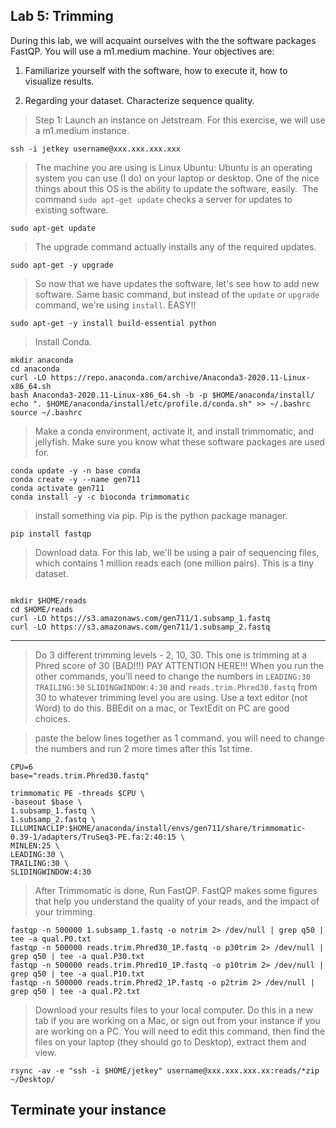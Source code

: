 Lab 5: Trimming
--


During this lab, we will acquaint ourselves with the the software packages FastQP. You will use a m1.medium machine.  Your objectives are:



1. Familiarize yourself with the software, how to execute it, how to visualize results.

2. Regarding your dataset. Characterize sequence quality.


> Step 1: Launch an instance on Jetstream. For this exercise, we will use a m1.medium instance.

```
ssh -i jetkey username@xxx.xxx.xxx.xxx
```

> The machine you are using is Linux Ubuntu: Ubuntu is an operating system you can use (I do) on your laptop or desktop. One of the nice things about this OS is the ability to update the software, easily.  The command `sudo apt-get update` checks a server for updates to existing software.


```
sudo apt-get update
```

> The upgrade command actually installs any of the required updates.

```
sudo apt-get -y upgrade
```



> So now that we have updates the software, let's see how to add new software. Same basic command, but instead of the `update` or `upgrade` command, we're using `install`. EASY!!


```
sudo apt-get -y install build-essential python
```


> Install Conda.

```
mkdir anaconda
cd anaconda
curl -LO https://repo.anaconda.com/archive/Anaconda3-2020.11-Linux-x86_64.sh
bash Anaconda3-2020.11-Linux-x86_64.sh -b -p $HOME/anaconda/install/
echo ". $HOME/anaconda/install/etc/profile.d/conda.sh" >> ~/.bashrc
source ~/.bashrc
```

> Make a conda environment, activate it, and install trimmomatic, and jellyfish. Make sure you know what these software packages are used for.

```
conda update -y -n base conda
conda create -y --name gen711
conda activate gen711
conda install -y -c bioconda trimmomatic
```

> install something via pip. Pip is the python package manager.

```
pip install fastqp
```

> Download data. For this lab, we'll be using a pair of sequencing files, which contains 1 million reads each (one million pairs). This is a tiny dataset.

```

mkdir $HOME/reads
cd $HOME/reads
curl -LO https://s3.amazonaws.com/gen711/1.subsamp_1.fastq
curl -LO https://s3.amazonaws.com/gen711/1.subsamp_2.fastq
```

---

> Do 3 different trimming levels - 2, 10, 30. This one is trimming at a Phred score of 30 (BAD!!!) PAY ATTENTION HERE!!! When you run the other commands, you'll need to change the numbers in `LEADING:30` `TRAILING:30` `SLIDINGWINDOW:4:30` and `reads.trim.Phred30.fastq` from 30 to whatever trimming level you are using. Use a text editor (not Word) to do this. BBEdit on a mac, or TextEdit on PC are good choices.


>paste the below lines together as 1 command. you will need to change the numbers and run 2 more times after this 1st time.

```
CPU=6
base="reads.trim.Phred30.fastq"

trimmomatic PE -threads $CPU \
-baseout $base \
1.subsamp_1.fastq \
1.subsamp_2.fastq \
ILLUMINACLIP:$HOME/anaconda/install/envs/gen711/share/trimmomatic-0.39-1/adapters/TruSeq3-PE.fa:2:40:15 \
MINLEN:25 \
LEADING:30 \
TRAILING:30 \
SLIDINGWINDOW:4:30
```

> After Trimmomatic is done, Run FastQP. FastQP makes some figures that help you understand the quality of your reads, and the impact of your trimming.


```
fastqp -n 500000 1.subsamp_1.fastq -o notrim 2> /dev/null | grep q50 | tee -a qual.P0.txt
fastqp -n 500000 reads.trim.Phred30_1P.fastq -o p30trim 2> /dev/null | grep q50 | tee -a qual.P30.txt
fastqp -n 500000 reads.trim.Phred10_1P.fastq -o p10trim 2> /dev/null | grep q50 | tee -a qual.P10.txt
fastqp -n 500000 reads.trim.Phred2_1P.fastq -o p2trim 2> /dev/null | grep q50 | tee -a qual.P2.txt
```


> Download your results files to your local computer. Do this in a new tab if you are working on a Mac, or sign out from your instance if you are working on a PC. You will need to edit this command, then find the files on your laptop (they should go to Desktop), extract them and view.

```
rsync -av -e "ssh -i $HOME/jetkey" username@xxx.xxx.xxx.xx:reads/*zip ~/Desktop/
```

## Terminate your instance
